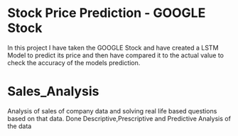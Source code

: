 # Stock Price Prediction - GOOGLE Stock

In this project I have taken the GOOGLE Stock and have created a LSTM Model to predict its price and then have compared it to the actual value to check the accuracy of the models prediction.

# Sales_Analysis

Analysis of sales of company data and solving real life based questions based on that data.
Done Descriptive,Prescriptive and Predictive Analysis of the data
